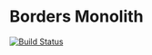 # Borders Monolith

[![Build Status](https://app.travis-ci.com/safecornerscoffee/borders-monolith.svg?branch=master)](https://app.travis-ci.com/safecornerscoffee/borders-monolith)

